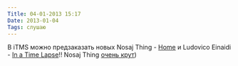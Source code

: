 ```yaml
---
Title: 04-01-2013 15:17
Date: 2013-01-04
Tags: слушаю
---
```


В iTMS можно предзаказать новых Nosaj Thing - [Home](https://itunes.apple.com/ru/album/home/id583365385) и Ludovico Einaidi - [In a Time Lapse](https://itunes.apple.com/ru/album/in-a-time-lapse/id586716152)!!
Nosaj Thing [очень крут](http://www.youtube.com/watch?v=Kt8uKdGUR9I))
